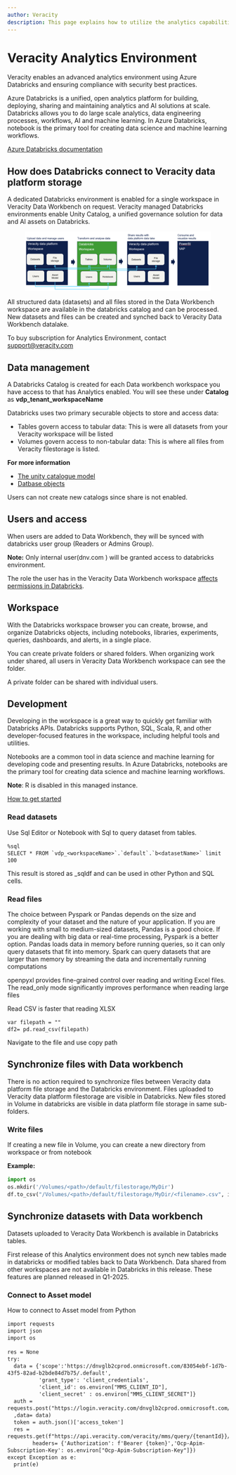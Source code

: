 ```yaml
---
author: Veracity
description: This page explains how to utilize the analytics capabilities
---
```


# Veracity Analytics Environment

Veracity enables an advanced analytics environment using Azure Databricks and ensuring compliance with security best practices.

Azure Databricks is a unified, open analytics platform for building, deploying, sharing and maintaining analytics and AI solutions at scale. Databricks allows you to do large scale analytics, data engineering processes, workflows, AI and machine learning. In Azure Databricks, notebook is the primary tool for creating data science and machine learning workflows.

[Azure Databricks documentation](https://learn.microsoft.com/en-us/azure/databricks/)

## How does Databricks connect to Veracity data platform storage

A dedicated Databricks environment is enabled for a single workspace in Veracity Data Workbench on request. Veracity managed Databricks environments enable Unity Catalog, a unified governance solution for data and AI assets on Databricks.

<figure>
  <img src="assets/dataplatformAnalytics.PNG"/>  
</figure>


All structured data (datasets) and all files stored in the Data Workbench workspace are available in the databricks catalog and can be processed. New datasets and files can be created and synched back to Veracity Data Workbench datalake.


To buy subscription for Analytics Environment, contact support@veracity.com

## Data management 

A Databricks Catalog is created for each Data workbench workspace you have access to that has Analytics enabled. You will see these  under **Catalog** as **vdp_tenant_workspaceName**

Databricks uses two primary securable objects to store and access data:

- Tables govern access to tabular data: This is were all datasets from your Veracity workspace will be listed
- Volumes govern access to non-tabular data: This is where all files from Veracity filestorage is listed.

**For more information**
- [The unity catalogue model](https://docs.databricks.com/aws/en/data-governance/unity-catalog)
- [Datbase objects](https://docs.databricks.com/aws/en/database-objects/)

Users can not create new catalogs since share is not enabled.

## Users and access
When users are added to Data Workbench, they will be synced with databricks user group (Readers or Admins Group).

**Note:** Only internal user(dnv.com ) will be granted access to databricks environment.

The role the user has in the Veracity Data Workbench workspace [affects permissions in Databricks](matrix.md).

## Workspace
With the Databricks workspace browser you can create, browse, and organize Databricks objects, including notebooks, libraries, experiments, queries, dashboards, and alerts, in a single place. 

You can create private folders or shared folders.  When organizing work under shared, all users in Veracity Data Workbench workspace can see the folder.

A private folder can be shared with individual users.

## Development

Developing in the workspace is a great way to quickly get familiar with Databricks APIs. Databricks supports Python, SQL, Scala, R, and other developer-focused features in the workspace, including helpful tools and utilities.

Notebooks are a common tool in data science and machine learning for developing code and presenting results. In Azure Databricks, notebooks are the primary tool for creating data science and machine learning workflows.

**Note**: R is disabled in this managed instance.

[How to get started](https://learn.microsoft.com/en-us/azure/databricks/developers/)



### Read datasets

Use Sql Editor or Notebook with Sql to query dataset from tables.

```
%sql
SELECT * FROM `vdp_<workspaceName>`.`default`.`b<datasetName>` limit 100

```
This result is stored as _sqldf and can be used in other Python and SQL cells.


### Read files

The choice between Pyspark or Pandas depends on the size and complexity of your dataset and the nature of your application. If you are working with small to medium-sized datasets, Pandas is a good choice. If you are dealing with big data or real-time processing, Pyspark is a better option. Pandas loads data in memory before running queries, so it can only query datasets that fit into memory. Spark can query datasets that are larger than memory by streaming the data and incrementally running computations

openpyxl provides fine-grained control over reading and writing Excel files. The read_only mode significantly improves performance when reading large files

Read CSV is faster that reading XLSX

```
var filepath = ""
df2= pd.read_csv(filepath)
```
Navigate to the file and use copy path


## Synchronize files with Data workbench
There is no action required to synchronize files between Veracity data platform file storage and the Databricks environment. Files uploaded to Veracity data platform filestorage are visible in Databricks. New files stored in Volume in databricks are visible in data platform file storage in same sub-folders.

### Write files
If creating a new file in Volume, you can create a new directory from workspace or from notebook

**Example:**
```py
import os
os.mkdir('/Volumes/<path>/default/filestorage/MyDir')
df.to_csv("/Volumes/<path>/default/filestorage/MyDir/<filename>.csv", index= False) 
```

## Synchronize datasets with Data workbench
Datasets uploaded to Veracity Data Workbench is available in Databricks tables. 

First release of this Analytics environment does not synch new tables made in databricks or modified tables back to Data Workbench. 
Data shared from other workspaces are not available in Databricks in this release.  These features are planned released in Q1-2025.

### Connect to Asset model
How to connect to Asset model from Python


```
import requests
import json
import os

res = None
try:
  data = {'scope':'https://dnvglb2cprod.onmicrosoft.com/83054ebf-1d7b-43f5-82ad-b2bde84d7b75/.default',
          'grant_type': 'client_credentials',
          'client_id': os.environ["MMS_CLIENT_ID"],
          'client_secret' : os.environ["MMS_CLIENT_SECRET"]}
  auth = requests.post("https://login.veracity.com/dnvglb2cprod.onmicrosoft.com/b2c_1a_signinwithadfsidp/oauth2/v2.0/token"
  ,data= data) 
  token = auth.json()['access_token']
  res = requests.get(f"https://api.veracity.com/veracity/mms/query/{tenantId}}/api/v1/sites/{currentSiteId}",
        headers= {'Authorization': f'Bearer {token}','Ocp-Apim-Subscription-Key': os.environ["Ocp-Apim-Subscription-Key"]})
except Exception as e:
  print(e)

````